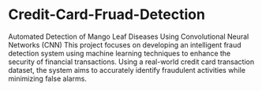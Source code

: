 # Credit-Card-Fruad-Detection
Automated Detection of Mango Leaf Diseases Using Convolutional Neural Networks (CNN)
This project focuses on developing an intelligent fraud detection system using machine learning techniques to
enhance the security of financial transactions. Using a real-world credit card transaction dataset, the system
aims to accurately identify fraudulent activities while minimizing false alarms.
